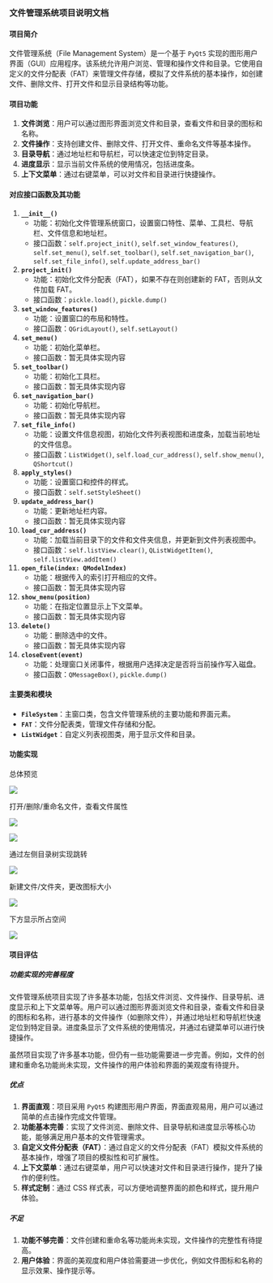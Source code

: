 ### 文件管理系统项目说明文档

#### 项目简介

文件管理系统（File Management System）是一个基于 `PyQt5` 实现的图形用户界面（GUI）应用程序。该系统允许用户浏览、管理和操作文件和目录。它使用自定义的文件分配表（FAT）来管理文件存储，模拟了文件系统的基本操作，如创建文件、删除文件、打开文件和显示目录结构等功能。

#### 项目功能

1. **文件浏览**：用户可以通过图形界面浏览文件和目录，查看文件和目录的图标和名称。
2. **文件操作**：支持创建文件、删除文件、打开文件、重命名文件等基本操作。
3. **目录导航**：通过地址栏和导航栏，可以快速定位到特定目录。
4. **进度显示**：显示当前文件系统的使用情况，包括进度条。
5. **上下文菜单**：通过右键菜单，可以对文件和目录进行快捷操作。

#### 对应接口函数及其功能

1. **`__init__()`**
   - 功能：初始化文件管理系统窗口，设置窗口特性、菜单、工具栏、导航栏、文件信息和地址栏。
   - 接口函数：`self.project_init()`, `self.set_window_features()`, `self.set_menu()`, `self.set_toolbar()`, `self.set_navigation_bar()`, `self.set_file_info()`, `self.update_address_bar()`
2. **`project_init()`**
   - 功能：初始化文件分配表（FAT），如果不存在则创建新的 FAT，否则从文件加载 FAT。
   - 接口函数：`pickle.load()`, `pickle.dump()`
3. **`set_window_features()`**
   - 功能：设置窗口的布局和特性。
   - 接口函数：`QGridLayout()`, `self.setLayout()`
4. **`set_menu()`**
   - 功能：初始化菜单栏。
   - 接口函数：暂无具体实现内容
5. **`set_toolbar()`**
   - 功能：初始化工具栏。
   - 接口函数：暂无具体实现内容
6. **`set_navigation_bar()`**
   - 功能：初始化导航栏。
   - 接口函数：暂无具体实现内容
7. **`set_file_info()`**
   - 功能：设置文件信息视图，初始化文件列表视图和进度条，加载当前地址的文件信息。
   - 接口函数：`ListWidget()`, `self.load_cur_address()`, `self.show_menu()`, `QShortcut()`
8. **`apply_styles()`**
   - 功能：设置窗口和控件的样式。
   - 接口函数：`self.setStyleSheet()`
9. **`update_address_bar()`**
   - 功能：更新地址栏内容。
   - 接口函数：暂无具体实现内容
10. **`load_cur_address()`**
    - 功能：加载当前目录下的文件和文件夹信息，并更新到文件列表视图中。
    - 接口函数：`self.listView.clear()`, `QListWidgetItem()`, `self.listView.addItem()`
11. **`open_file(index: QModelIndex)`**
    - 功能：根据传入的索引打开相应的文件。
    - 接口函数：暂无具体实现内容
12. **`show_menu(position)`**
    - 功能：在指定位置显示上下文菜单。
    - 接口函数：暂无具体实现内容
13. **`delete()`**
    - 功能：删除选中的文件。
    - 接口函数：暂无具体实现内容
14. **`closeEvent(event)`**
    - 功能：处理窗口关闭事件，根据用户选择决定是否将当前操作写入磁盘。
    - 接口函数：`QMessageBox()`, `pickle.dump()`

#### 主要类和模块

- **`FileSystem`**：主窗口类，包含文件管理系统的主要功能和界面元素。
- **`FAT`**：文件分配表类，管理文件存储和分配。
- **`ListWidget`**：自定义列表视图类，用于显示文件和目录。

#### 功能实现

总体预览

![](C:\Users\user\Desktop\Works\OS_FileManageSystem\other\1.png)

打开/删除/重命名文件，查看文件属性

![](C:\Users\user\Desktop\Works\OS_FileManageSystem\other\2.png)

![](C:\Users\user\Desktop\Works\OS_FileManageSystem\other\5.png)

通过左侧目录树实现跳转

![](C:\Users\user\Desktop\Works\OS_FileManageSystem\other\3.png)

新建文件/文件夹，更改图标大小

![](C:\Users\user\Desktop\Works\OS_FileManageSystem\other\4.png)

下方显示所占空间

![](C:\Users\user\Desktop\Works\OS_FileManageSystem\other\6.png)

#### 项目评估

##### 功能实现的完善程度

文件管理系统项目实现了许多基本功能，包括文件浏览、文件操作、目录导航、进度显示和上下文菜单等。用户可以通过图形界面浏览文件和目录，查看文件和目录的图标和名称，进行基本的文件操作（如删除文件），并通过地址栏和导航栏快速定位到特定目录。进度条显示了文件系统的使用情况，并通过右键菜单可以进行快捷操作。

虽然项目实现了许多基本功能，但仍有一些功能需要进一步完善。例如，文件的创建和重命名功能尚未实现，文件操作的用户体验和界面的美观度有待提升。

##### 优点

1. **界面直观**：项目采用 `PyQt5` 构建图形用户界面，界面直观易用，用户可以通过简单的点击操作完成文件管理。
2. **功能基本完善**：实现了文件浏览、删除文件、目录导航和进度显示等核心功能，能够满足用户基本的文件管理需求。
3. **自定义文件分配表（FAT）**：通过自定义的文件分配表（FAT）模拟文件系统的基本操作，增强了项目的模拟性和可扩展性。
4. **上下文菜单**：通过右键菜单，用户可以快速对文件和目录进行操作，提升了操作的便利性。
5. **样式定制**：通过 CSS 样式表，可以方便地调整界面的颜色和样式，提升用户体验。

##### 不足

1. **功能不够完善**：文件创建和重命名等功能尚未实现，文件操作的完整性有待提高。
2. **用户体验**：界面的美观度和用户体验需要进一步优化，例如文件图标和名称的显示效果、操作提示等。